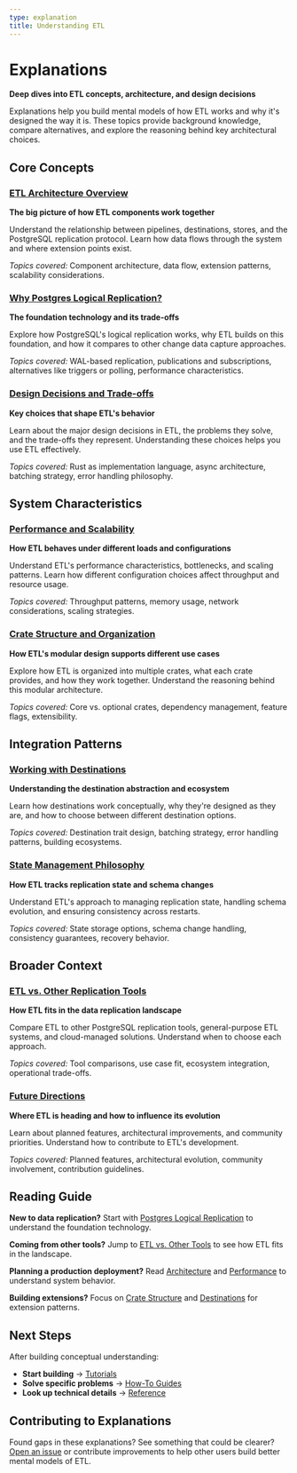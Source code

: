 ```yaml
---
type: explanation
title: Understanding ETL
---
```


# Explanations

**Deep dives into ETL concepts, architecture, and design decisions**

Explanations help you build mental models of how ETL works and why it's designed the way it is. These topics provide background knowledge, compare alternatives, and explore the reasoning behind key architectural choices.

## Core Concepts

### [ETL Architecture Overview](architecture/)
**The big picture of how ETL components work together**

Understand the relationship between pipelines, destinations, stores, and the PostgreSQL replication protocol. Learn how data flows through the system and where extension points exist.

*Topics covered:* Component architecture, data flow, extension patterns, scalability considerations.

### [Why Postgres Logical Replication?](replication/)
**The foundation technology and its trade-offs**

Explore how PostgreSQL's logical replication works, why ETL builds on this foundation, and how it compares to other change data capture approaches.

*Topics covered:* WAL-based replication, publications and subscriptions, alternatives like triggers or polling, performance characteristics.

### [Design Decisions and Trade-offs](design/)
**Key choices that shape ETL's behavior**

Learn about the major design decisions in ETL, the problems they solve, and the trade-offs they represent. Understanding these choices helps you use ETL effectively.

*Topics covered:* Rust as implementation language, async architecture, batching strategy, error handling philosophy.

## System Characteristics

### [Performance and Scalability](performance/)
**How ETL behaves under different loads and configurations**

Understand ETL's performance characteristics, bottlenecks, and scaling patterns. Learn how different configuration choices affect throughput and resource usage.

*Topics covered:* Throughput patterns, memory usage, network considerations, scaling strategies.

### [Crate Structure and Organization](crate-structure/)
**How ETL's modular design supports different use cases**

Explore how ETL is organized into multiple crates, what each crate provides, and how they work together. Understand the reasoning behind this modular architecture.

*Topics covered:* Core vs. optional crates, dependency management, feature flags, extensibility.

## Integration Patterns

### [Working with Destinations](destinations-explained/)
**Understanding the destination abstraction and ecosystem**

Learn how destinations work conceptually, why they're designed as they are, and how to choose between different destination options.

*Topics covered:* Destination trait design, batching strategy, error handling patterns, building ecosystems.

### [State Management Philosophy](state-management/)  
**How ETL tracks replication state and schema changes**

Understand ETL's approach to managing replication state, handling schema evolution, and ensuring consistency across restarts.

*Topics covered:* State storage options, schema change handling, consistency guarantees, recovery behavior.

## Broader Context

### [ETL vs. Other Replication Tools](comparisons/)
**How ETL fits in the data replication landscape**

Compare ETL to other PostgreSQL replication tools, general-purpose ETL systems, and cloud-managed solutions. Understand when to choose each approach.

*Topics covered:* Tool comparisons, use case fit, ecosystem integration, operational trade-offs.

### [Future Directions](roadmap/)
**Where ETL is heading and how to influence its evolution**

Learn about planned features, architectural improvements, and community priorities. Understand how to contribute to ETL's development.

*Topics covered:* Planned features, architectural evolution, community involvement, contribution guidelines.

## Reading Guide

**New to data replication?** Start with [Postgres Logical Replication](replication/) to understand the foundation technology.

**Coming from other tools?** Jump to [ETL vs. Other Tools](comparisons/) to see how ETL fits in the landscape.

**Planning a production deployment?** Read [Architecture](architecture/) and [Performance](performance/) to understand system behavior.

**Building extensions?** Focus on [Crate Structure](crate-structure/) and [Destinations](destinations-explained/) for extension patterns.

## Next Steps

After building conceptual understanding:
- **Start building** → [Tutorials](../tutorials/)
- **Solve specific problems** → [How-To Guides](../how-to/)
- **Look up technical details** → [Reference](../reference/)

## Contributing to Explanations

Found gaps in these explanations? See something that could be clearer? 
[Open an issue](https://github.com/supabase/etl/issues) or contribute improvements to help other users build better mental models of ETL.